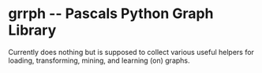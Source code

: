 # grrph -- Pascals Python Graph Library 

Currently does nothing but is supposed to collect various useful helpers for loading, transforming, mining, and learning (on) graphs.